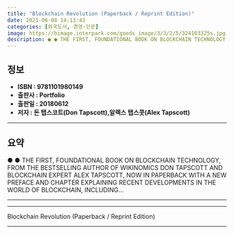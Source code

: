 ```yaml
---
title: "Blockchain Revolution (Paperback / Reprint Edition)"
date: 2021-06-08 14:13:43
categories: [외국도서, 경영-인문]
image: https://bimage.interpark.com/goods_image/3/3/2/5/324103325s.jpg
description: ● ● THE FIRST, FOUNDATIONAL BOOK ON BLOCKCHAIN TECHNOLOGY, FROM THE BESTSELLING AUTHOR OF WIKINOMICS DON TAPSCOTT AND BLOCKCHAIN EXPERT ALEX TAPSCOTT, NOW IN
---
```


## **정보**

- **ISBN : 9781101980149**
- **출판사 : Portfolio**
- **출판일 : 20180612**
- **저자 : 돈 탭스코트(Don Tapscott),알렉스 탭스콧(Alex Tapscott)**

------



## **요약**

●  ●  THE FIRST, FOUNDATIONAL BOOK ON BLOCKCHAIN TECHNOLOGY, FROM THE BESTSELLING AUTHOR OF WIKINOMICS DON TAPSCOTT AND BLOCKCHAIN EXPERT ALEX TAPSCOTT, NOW IN PAPERBACK WITH A NEW PREFACE AND CHAPTER EXPLAINING RECENT DEVELOPMENTS IN THE WORLD OF BLOCKCHAIN, INCLUDING... 

------



------


Blockchain Revolution (Paperback / Reprint Edition) 

------


